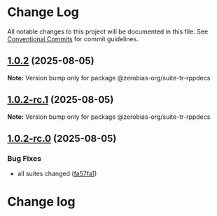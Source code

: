 # Change Log

All notable changes to this project will be documented in this file.
See [Conventional Commits](https://conventionalcommits.org) for commit guidelines.

## [1.0.2](https://github.com/zerobias-org/suite/compare/@zerobias-org/suite-tr-rppdecs@1.0.2-rc.1...@zerobias-org/suite-tr-rppdecs@1.0.2) (2025-08-05)

**Note:** Version bump only for package @zerobias-org/suite-tr-rppdecs





## [1.0.2-rc.1](https://github.com/zerobias-org/suite/compare/@zerobias-org/suite-tr-rppdecs@1.0.2-rc.0...@zerobias-org/suite-tr-rppdecs@1.0.2-rc.1) (2025-08-05)

**Note:** Version bump only for package @zerobias-org/suite-tr-rppdecs





## [1.0.2-rc.0](https://github.com/zerobias-org/suite/compare/@zerobias-org/suite-tr-rppdecs@1.0.1...@zerobias-org/suite-tr-rppdecs@1.0.2-rc.0) (2025-08-05)


### Bug Fixes

* all suites changed ([fa57fa1](https://github.com/zerobias-org/suite/commit/fa57fa1af7628003297df46b2d7740fe95bd2666))





# Change log
